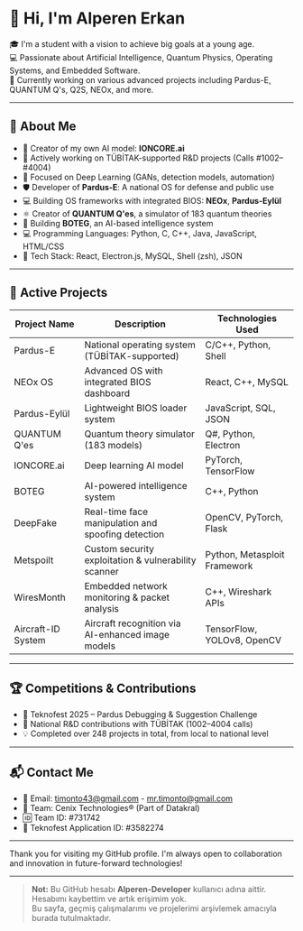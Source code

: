 
# 👋 Hi, I'm Alperen Erkan

🎓 I'm a student with a vision to achieve big goals at a young age.  
💻 Passionate about Artificial Intelligence, Quantum Physics, Operating Systems, and Embedded Software.  
🚀 Currently working on various advanced projects including Pardus-E, QUANTUM Q's, Q2S, NEOx, and more.  

---

## 🧠 About Me

- 🧠 Creator of my own AI model: **IONCORE.ai**  
- 🔬 Actively working on TÜBİTAK-supported R&D projects (Calls #1002–#4004)  
- 🤖 Focused on Deep Learning (GANs, detection models, automation)  
- 🛡️ Developer of **Pardus-E**: A national OS for defense and public use  
- 💻 Building OS frameworks with integrated BIOS: **NEOx**, **Pardus-Eylül**  
- ⚛️ Creator of **QUANTUM Q'es**, a simulator of 183 quantum theories  
- 🧠 Building **BOTEG**, an AI-based intelligence system  
- 💻 Programming Languages: Python, C, C++, Java, JavaScript, HTML/CSS  
- 🧰 Tech Stack: React, Electron.js, MySQL, Shell (zsh), JSON  

---

## 🔧 Active Projects

| Project Name | Description | Technologies Used |
|--------------|------------|-----------------|
| Pardus-E | National operating system (TÜBİTAK-supported) | C/C++, Python, Shell |
| NEOx OS | Advanced OS with integrated BIOS dashboard | React, C++, MySQL |
| Pardus-Eylül | Lightweight BIOS loader system | JavaScript, SQL, JSON |
| QUANTUM Q'es | Quantum theory simulator (183 models) | Q#, Python, Electron |
| IONCORE.ai | Deep learning AI model | PyTorch, TensorFlow |
| BOTEG | AI-powered intelligence system | C++, Python |
| DeepFake | Real-time face manipulation and spoofing detection | OpenCV, PyTorch, Flask |
| Metspoilt | Custom security exploitation & vulnerability scanner | Python, Metasploit Framework |
| WiresMonth | Embedded network monitoring & packet analysis | C++, Wireshark APIs |
| Aircraft-ID System | Aircraft recognition via AI-enhanced image models | TensorFlow, YOLOv8, OpenCV |

---

## 🏆 Competitions & Contributions

- 🎯 Teknofest 2025 – Pardus Debugging & Suggestion Challenge  
- 🧪 National R&D contributions with TÜBİTAK (1002–4004 calls)  
- 💡 Completed over 248 projects in total, from local to national level  

---

## 📬 Contact Me

- 📧 Email: timonto43@gmail.com - mr.timonto@gmail.com  
- 🧠 Team: Cenix Technologies® (Part of Datakral)  
- 🆔 Team ID: #731742  
- 🚀 Teknofest Application ID: #3582274  

---

Thank you for visiting my GitHub profile. I'm always open to collaboration and innovation in future-forward technologies!

---

> **Not:** Bu GitHub hesabı **Alperen-Developer** kullanıcı adına aittir. Hesabımı kaybettim ve artık erişimim yok.  
> Bu sayfa, geçmiş çalışmalarımı ve projelerimi arşivlemek amacıyla burada tutulmaktadır.

